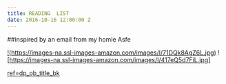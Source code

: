 ```yaml
---
title: READING  LIST
date: 2016-10-16 12:00:00 Z
---
```


##inspired by an email from my homie Asfe


[!(https://images-na.ssl-images-amazon.com/images/I/71DQk8AgZ6L.jpg)][6]
![https://images-na.ssl-images-amazon.com/images/I/417eQ5d7FiL.jpg]

[ref=dp_ob_title_bk](https://images-na.ssl-images-amazon.com/images/I/417eQ5d7FiL.jpg)

[1]: https://www.amazon.com/Damn-Good-Advice-People-Talent/dp/0714863483 
[2]: https://www.amazon.com/The-Design-Everyday-Things-Expanded/dp/0465050654/
[3]: https://www.amazon.com/Lifes-Pitch-Yourself-Brilliant-Ideas/dp/0552156833
[4]: https://www.amazon.com/Geometric-Makes-Happy-INDEX-BOOKS/dp/8415308396
[5]: https://www.amazon.com/Graphic-Design-Before-Designers-Craftsman/dp/0500516464
[6]: https://www.amazon.com/Geek-Art-Anthology-Design-Illustration-Lightsabers/dp/1452140480/
[7]: https://www.amazon.com/Design-Forward-Creative-Strategies-Sustainable/dp/3897903814
[8]: https://www.amazon.com/Jony-Ive-Genius-Greatest-Products/dp/159184617X
[9]: https://www.amazon.com/The-Design-Everyday-Things-Expanded/dp/0465050654/ref=dp_ob_title_bk